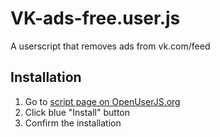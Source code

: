 # VK-ads-free.user.js

A userscript that removes ads from vk.com/feed

## Installation
1. Go to [script page on OpenUserJS.org](https://openuserjs.org/scripts/orlovskyalex/VK-ads-free)
2. Click blue "Install" button
3. Confirm the installation